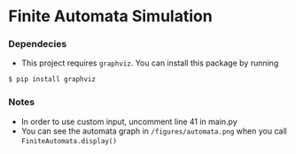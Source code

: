 # Finite Automata Simulation



### Dependecies
* This project requires `graphviz`. You can install this package by running
```bash
$ pip install graphviz
```



### Notes
* In order to use custom input, uncomment line 41 in main.py
* You can see the automata graph in `/figures/automata.png` when you call `FiniteAutomata.display()`

